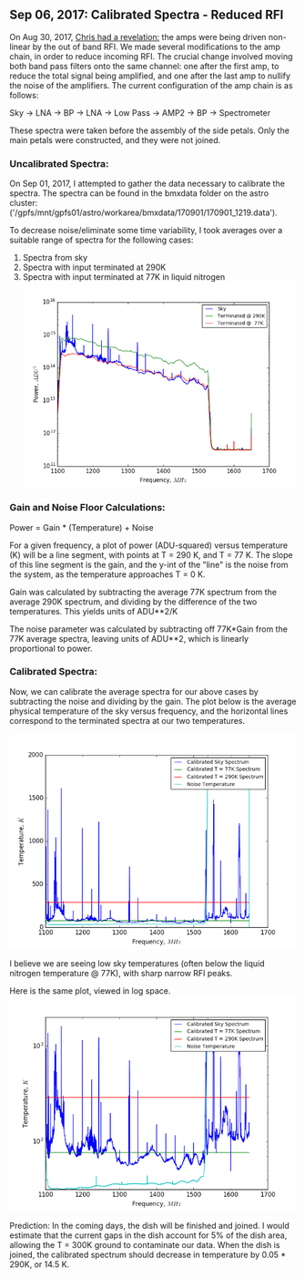 ## Sep 06, 2017: Calibrated Spectra - Reduced RFI

On Aug 30, 2017, [Chris had a revelation:](../20170817_basindata/index.md) the amps were being driven non-linear
by the out of band RFI. We made several modifications to the amp chain, in order
to reduce incoming RFI. The crucial change involved moving both band pass
filters onto the same channel: one after the first amp, to reduce the total
signal being amplified, and one after the last amp to nullify the noise of the
amplifiers. The current configuration of the amp chain is as follows:

Sky -> LNA -> BP -> LNA -> Low Pass -> AMP2 -> BP -> Spectrometer

These spectra were taken before the assembly of the side petals. Only the main
petals were constructed, and they were not joined.
### Uncalibrated Spectra:

On Sep 01, 2017, I attempted to gather the data necessary to calibrate the
spectra. The spectra can be found in the bmxdata folder on the astro cluster:
('/gpfs/mnt/gpfs01/astro/workarea/bmxdata/170901/170901_1219.data').

To decrease noise/eliminate some time variability, I took averages over a
suitable range of spectra for the following cases:
1.  Spectra from sky
2.  Spectra with input terminated at 290K
3.  Spectra with input terminated at 77K in liquid nitrogen
![spectra](PC_uncal_spectrum.png)

### Gain and Noise Floor Calculations:

Power = Gain * (Temperature) + Noise

For a given frequency, a plot of power (ADU-squared) versus temperature (K) will be a
line segment, with points at T = 290 K, and T = 77 K. The slope of this line
segment is the gain, and the y-int of the "line" is the noise from the system,
as the temperature approaches T = 0 K.

Gain was calculated by subtracting the average 77K spectrum from the average
290K spectrum, and dividing by the difference of the two temperatures. This
yields units of ADU**2/K

The noise parameter was calculated by subtracting off 77K*Gain from the 77K
average spectra, leaving units of ADU**2, which is linearly proportional to
power. 

### Calibrated Spectra:

Now, we can calibrate the average spectra for our above cases by subtracting the
noise and dividing by the gain. The plot below is the average physical temperature of
the sky versus frequency, and the horizontal lines correspond to the terminated
spectra at our two temperatures.

![Temp](PC_Cal_Spec.png)

I believe we are seeing low sky temperatures (often below the liquid nitrogen
temperature @ 77K), with sharp narrow RFI peaks. 

Here is the same plot, viewed in log space.
![Log](PC_Cal_Spec_Log.png)

Prediction: In the coming days, the dish will be finished and joined. I would
estimate that the current gaps in the dish account for 5% of the dish area, allowing
the T = 300K ground to contaminate our data. When the dish is joined, the
calibrated spectrum should decrease in temperature by 0.05 * 290K, or 14.5 K.